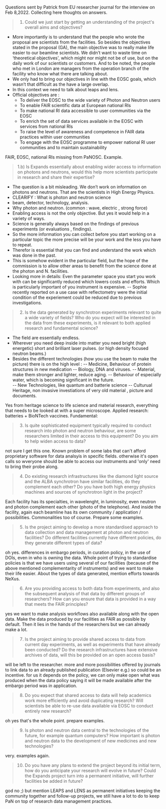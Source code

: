 Questions sent by Patrick from EU researcher journal for the interview on Feb 8,2022. Collecting here thoughts on answers.

> 1. Could we just start by getting an understanding of the project's overall aims and objectives?  

-	More importantly is to understand that the people who wrote the proposal are scientists from the facilities. So besides the objectives stated in the proposal (GA), the main objective was to really make life easier to our beamline scientists. We didn’t want to waste time on ‘theoretical objectives', which might nor might not be of use, but on the daily work of our scientists or customers. And to be noted, the people who met in London are managers from the operation branch of the facility who know what there are talking about. 
-	We only had to bring our objectives in line with the EOSC goals, which wasn’t that difficult as the have a large overlap. 
-	In this context we need to talk about leaps and lens.
- Official objectives are :
  - To deliver the EOSC to the wide variety of Photon and Neutron users 
  - To enable FAIR scientific data at European national RIs 
  - To make national RI data accessible to user communities via the EOSC 
  - To enrich the set of data services available in the EOSC with services from national RIs 
  - To raise the level of awareness and competence in FAIR data practices within user communities 
  - To engage with the EOSC programme to empower national RI user communities and to maintain sustainability 

FAIR, EOSC, national RIs missing from PaNOSC. Example.

> 1.b) Is Expands essentially about enabling wider access to information on photons and neutrons, would this help more scientists participate in research and share their expertise?
-	The question is a bit misleading. We don’t work on information on photons and neutrons. That are the scientists in High Energy Physics.
-	CLEARIFY : What is photon and neutron science
  -	beam, detector, technology, analysis.
  - Why photon and neutron. (common : wave, electric , strong force)
-	Enabling access is not the only objective. But yes it would help in a variety of ways.
-	Science is generally always based on the findings of previous experiments (or evaluations , findings). 
-	So the more information you can collect before you start working on a particular topic the more precise will be your work and the less you have to repeat. 
-	Therefor is essential that you can find and understand the work which was done in the past.
-	This is somehow evident in the particular field, but the hope of the commission is to allow other areas to benefit from the science done at the photon and N. facilities. 
-	Looking more in details: Even the parameter space you start you work with can be significantly reduced which lowers costs and efforts. Which is particularly important of you instrument is expensive. 
  -- Sophie recently reported on a use case with reflectometry were the initial condition of the experiement could be reduced due to previous investigations. 

> 2. Is the data generated by synchrotron experiments relevant to quite a wide variety of fields? Who do you expect will be interested in the data from these experiments, is it relevant to both applied research and fundamental science? 
-	The field are essentially endless. 
-	Wherever you need deep inside into matter you need bright (high energetic) short and brilliant laser pulses. (or high density focused neutron beams.)
-	Besides the different technologies (how you use the beam to make the picture) there is on the high level :
  -- Medicine, Behaviour of protein structures in new medication
  -- Biology, DNA and viruses. 
  -- Material, make them stronger and lighter, reduce aging. 
  -- Behaviour of especially water, which is becoming significant in the future.  
  -- New Technologies, like quantum and batterie science
  -- Culturual Heritage, non invasive investiations of very old material , picture and documents. 


Yes from heritage science to life science and material research, everything that needs to be looked at with a super microscope. Applied research: batteries + BioNTech vaccines. Fundamental: 

> 3. Is quite sophisticated equipment typically required to conduct research into photon and neutron behaviour, are some researchers limited in their access to this equipment? Do you aim to help widen access to data? 

not sure I get this one. Known problem of some labs that can't afford proprietary software for data analsyis in specific fields. otherwise it's open calls so wveryone should be able to access our instruments and 'only' need to bring their probe along.

> 4. Do existing research infrastructures like the diamond light source and the ALBA synchrotron have similar facilities, do they complement each other? Do you have both high energy physics machines and sources of synchrotron light in the project?  

Each facility has its specialties, in wavelenght, in luminosity, even neutron and photon complement each other (photo of the telephone). And inside the facility, again each beamline has its own community / application / possibilities. Commonalities too of course. Prepare some examples.

> 5. Is the project aiming to develop a more standardised approach to data collection and data management at photon and neutron facilities? Do different facilities currently have different policies, do they generate different types of data?     

oh yes. differences in embargo periods, in curation policy, in the use of DOIs, even in who is owning the data. Whole point of trying to standardise policies is that we have users using several of our facilities (because of the above mentioned complementarity of instruments) and we want to make their life easier.
About the types of data generated, mention efforts towards NeXus.

> 6. Are you providing access to both data from experiments, and also the subsequent analysis of that data by different groups of researchers? How can you ensure that data is provided in a way that meets the FAIR principles?  

yes we want to make analysis workflows also available along with the open data. Make the data produced by our facilities as FAIR as possible by default. Then it lies in the hands of the researchers but we can already make a lot.

> 7. Is the project aiming to provide shared access to data from current day experiments, as well as  experiments that have already been conducted? Do the research infrastructures have extensive archives of data, will this be provided on an open access basis?

will be left to the researcher. more and more possibilities offered by journals to link data to an already published publication (Elsevier e.g.) so could be an incentive. for us it depends on the policy, we can only make open what was produced when the data policy saying it will be made available after the embargo period was in application.

> 8. Do you expect that shared access to data will help academics work more efficiently and avoid duplicating research? Will scientists be able to re-use data available via EOSC to conduct entirely new research?   

oh yes that's the whole point. prepare examples.

> 9. Is photon and neutron data central to the technologies of the future, for example quantum computers? How important is photon and neutron data to the development of new medicines and new technologies?  

very. examples again.

> 10. Do you have any plans to extend the project beyond its initial term, how do you anticipate your research will evolve in future? Could the Expands project turn into a permanent initiative, will further facilities be added in future?  

god no ;) but mention LEAPS and LENS as permanent initiatives keeping the community together and follow-up projects, we still have a lot to do to keep PaN on top of research data management practices.
